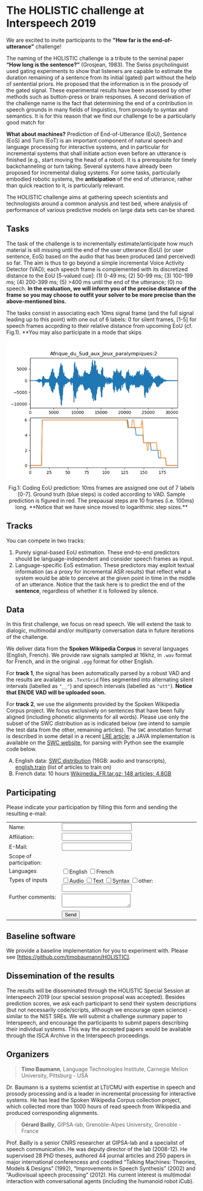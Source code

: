 # The HOLISTIC challenge at Interspeech 2019

We are excited to invite participants to the **"How far is the end-of-utterance"** challenge!

The naming of the HOLISTIC challenge is a tribute to the seminal paper **“How long is the sentence?”** (Grosjean, 1983). 
The Swiss psycholinguist used gating experiments to show that listeners are capable to estimate the duration 
remaining of a sentence from its initial (gated) part without the help of sentential priors. 
He proposed that the information is in the prosody of the gated signal. 
These experimental results have been assessed by other methods such as button-press or brain responses.
A second derivation of the challenge name is the fact that determining the end of a contribution in speech grounds in many fields of linguistics, 
from prosody to syntax and semantics. It is for this reason that we find our challenge to be a particularly good match for 

**What about machines?** Prediction of End-of-Utterance (EoU), Sentence (EoS) and Turn (EoT) is an important component of natural speech and language processing for interactive systems, 
and in particular for incremental systems that shall initiate action even before an utterance is finished (e.g., start moving the head of a robot).
It is a prerequisite for timely backchanneling or turn taking. Several systems have already been proposed for incremental dialog systems. 
For some tasks, particularly embodied robotic systems, the **anticipation** of the end of utterance, rather than quick reaction to it, is particularly relevant.

The HOLISTIC challenge aims at gathering speech scientists and technologists around a common analysis and test bed, 
where analysis of performance of various predictive models on large data sets can be shared.

## Tasks
The task of the challenge is to incrementally estimate/anticipate how much material is sill missing until 
the end of the user utterance (EoU) (or user sentence, EoS) based on the audio that has been produced (and perceived) so far.
The aim is thus to go beyond a simple incremental Voice Activity Detector (VAD); 
each speech frame is complemented with its discretized distance to the EoU [5-valued cue]: 
(1) 0-49 ms; (2) 50-99 ms; (3) 100-199 ms; (4) 200-399 ms; (5) >400 ms until the end of the utterance; (0) no speech.
**In the evaluation, we will inform you of the precise distance of the frame 
so you may choose to outfit your solver to be more precise than the above-mentioned bins.**

The tasks consist in associating each 10ms signal frame (and the full signal leading up to this point) with one out of 6 labels: 
0 for silent frames, [1-5] for speech frames accprding to their relative distance from upcoming EoU (cf. Fig.1).
**You may also participate in a mode that skips 

<p align="center"><img src="pred_EoU.png" /><br/>
Fig.1: Coding EoU prediction: 10ms frames are assigned one out of 7 labels [0-7]. Ground truth (blue steps) is coded according to VAD. Sample prediction is figured in red. The prepausal steps are 10 frames (i.e. 100ms) long. **Notice that we have since moved to logarithmic step sizes.**
</p>

## Tracks
You can compete in two tracks:
1. Purely signal-based EoU estimation. 
These end-to-end predictors should be language-independent and consider speech frames as input.
2. Language-specific EoS estimation. These predictors may exploit textual information
(as a proxy for incremental ASR results) that reflect what a system would be able to 
perceive at the given point in time in the middle of an utterance. Notice that the task 
here is to predict the end of the **sentence**, regardless of whether it is followed by silence.

## Data
In this first challenge, we focus on read speech. We will extend the task to dialogic, 
multimodal and/or multiparty conversation data in future iterations of the challenge.

We deliver data from the **Spoken Wikipedia Corpus** in several languages (English, French). We provide raw signals sampled at 16khz, in `.wav` format for French, and in the original `.ogg` format for other English. 

For **track 1**, the signal has been automatically parsed by a robust VAD and the results are available as `.TextGrid` files segmented into alternating silent intervals (labelled as `"__"`) and speech intervals (labelled as `"utt"`). **Notice that EN/DE VAD will be uploaded soon.**
 
For **track 2**, we use the alignments provided by the Spoken Wikipedia Corpus project. 
We focus exclusively on sentences that have been fully aligned (including phonetic alignments for all words).
Please use only the subset of the SWC distribution as is indicated below 
(we intend to sample the test data from the other, remaining articles).
The `SWC` annotation format is described in some detail in a recent [LRE article](https://nats-www.informatik.uni-hamburg.de/pub/User/TimoBaumann/Publications/lre-article.pdf); 
a JAVA implementation is available on the [SWC website](http://nats.gitlab.io/swc/), for parsing with Python see the example code below.

<ol type="A"><li>English data: <a href="https://www2.informatik.uni-hamburg.de/nats/pub/SWC/SWC_English.tar">SWC distribution</a> (16GB: audio and transcripts), 
<a href="english.train">english.train</a> (list of articles to train on)</li>
<li> French data: 10 hours <a href="https://drive.google.com/file/d/19RjZfzt5oPOWlOQXJRG36-TKpxSG-IG8/view?usp=sharing">Wikimedia_FR.tar.gz; 148 articles; 4.8GB</a></li>
<!--2. German data: 300 hours [.tar]-->
</ol>



## Participating
Please indicate your participation by filling this form and sending the resulting e-mail:

<form action="https://formspree.io/mail@timobaumann.de" method="POST">
<table>
  <tr><td>Name:</td><td><input type="text" name="name"/></td></tr>
  <tr><td>Affiliation:</td><td><input type="text" name="affiliation"/></td></tr>
  <tr><td>E-Mail:</td><td><input type="email" name="_replyto"/></td></tr>
  <tr><td>Scope of participation:</td></tr>
  <tr><td valign="top">Languages</td><td>
  <input type="checkbox" name="languages" value="EN">English</input>
  <input type="checkbox" name="languages" value="FR">French</input><td></tr>
  <tr><td valign="top">Types of inputs</td><td>
  <input type="checkbox" name="types" value="audio">Audio</input>
  <input type="checkbox" name="types" value="text">Text</input>
  <input type="checkbox" name="types" value="both">Syntax</input>
  <input type="checkbox" name="types" value="other">other:</input><input type="text" name="typeother"/></td></tr>
  <tr><td valign="top">Further comments:</td><td><textarea name="comments"></textarea></td></tr>
  <tr><td></td><td><input type="submit" value="Send"/></td></tr>
</table>
</form> 

## Baseline software

We provide a baseline implementation for you to experiment with. Please see [https://github.com/timobaumann/HOLISTIC].


## Dissemination of the results
The results will be disseminated through the HOLISTIC Special Session at Interspeech 2019 (our special session proposal was accepted). 
Besides prediction scores, we ask each participant to send their system descriptions (but not necessarily code/scripts, although we encourage open science) - similar to the NIST SREs. 
We will submit a challenge summary paper to Interspeech, and  encourage the participants to submit papers describing their individual systems. This way the accepted papers would be available through the ISCA Archive in the Interspeech proceedings.

## Organizers

> **Timo Baumann**, Language Technologies Institute, Carnegie Mellon University, Pittsburg - USA

Dr. Baumann is a systems scientist at LTI/CMU with expertise in speech and 
prosody processing and is a leader in incremental processing for interactive systems. 
He has lead the Spoken Wikipedia Corpus collection project, which collected more than 
1000 hours of read speech from Wikipedia and produced corresponding alignments. 

> **Gérard Bailly**, GIPSA-lab, Grenoble-Alpes University, Grenoble - France

Prof. Bailly is a senior CNRS researcher at GIPSA-lab and
a specialist of speech communication. He was deputy director of the lab (2008-12). He supervised 28 PhD theses, authored 44 journal articles and 250 papers in major international conferencess and coedited “Talking Machines: Theories, Models \& Designs” (1992), “Improvements in Speech Synthesis” (2002) and “Audiovisual speech processing” (2012). His current interest is multimodal interaction with conversational agents (including the humanoid robot iCub).

